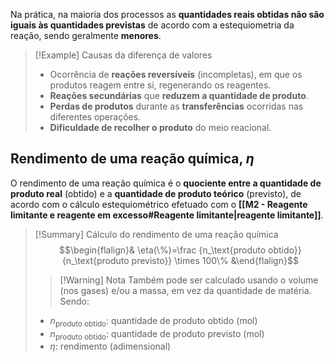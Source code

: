Na prática, na maioria dos processos as **quantidades reais obtidas não são iguais às quantidades previstas** de acordo com a estequiometria da reação, sendo geralmente **menores**.

>[!Example] Causas da diferença de valores
>- Ocorrência de **reações reversíveis** (incompletas), em que os produtos reagem entre si, regenerando os reagentes.
>- **Reações secundárias** que **reduzem a quantidade de produto**.
>- **Perdas de produtos** durante as **transferências** ocorridas nas diferentes operações.
>- **Dificuldade de recolher o produto** do meio reacional.

## Rendimento de uma reação química, $\eta$
O rendimento de uma reação química é o **quociente entre a quantidade de produto real** (obtido) e a **quantidade de produto teórico** (previsto), de acordo com o cálculo estequiométrico efetuado com o **[[M2 - Reagente limitante e reagente em excesso#Reagente limitante|reagente limitante]]**.
>[!Summary] Cálculo do rendimento de uma reação química
>$$\begin{flalign}& \eta(\%)=\frac {n_\text{produto obtido}} {n_\text{produto previsto}} \times 100\% &\end{flalign}$$
>>[!Warning] Nota
>>Também pode ser calculado usando o volume (nos gases) e/ou a massa, em vez da quantidade de matéria.
>Sendo:
>- $n_\text{produto obtido}$: quantidade de produto obtido (mol)
>- $n_\text{produto obtido}$: quantidade de produto previsto (mol)
>- $\eta$: rendimento (adimensional)
